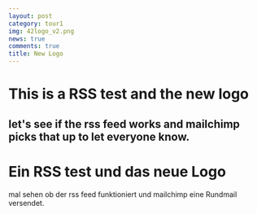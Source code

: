 ```yaml
---
layout: post
category: tour1
img: 42logo_v2.png
news: true
comments: true
title: New Logo
---
```

# This is a RSS test and the new logo
let's see if the rss feed works and mailchimp picks that up to let everyone know.
---
# Ein RSS test und das neue Logo
mal sehen ob der rss feed funktioniert und mailchimp eine Rundmail versendet.
